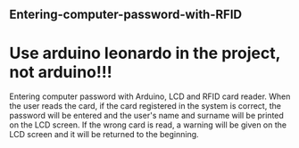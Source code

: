 ## Entering-computer-password-with-RFID
# Use arduino leonardo in the project, not arduino!!!

Entering computer password with Arduino, LCD and RFID card reader. When the user reads the card, if the card registered in the system is correct, the password will be entered and
the user's name and surname will be printed on the LCD screen. If the wrong card is read, a warning will be given on the LCD screen and it will be returned to the beginning.
